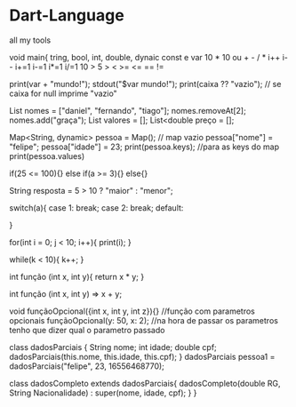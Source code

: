 # Dart-Language
all my tools

void main{
  tring, bool, int, double, dynaic
  const e var
  10 * 10 ou + - / *
  i++  i--  i+=1  i-=1  i*=1  i/=1
  10 > 5  >  <  >=  <=  ==  !=

  print(var + "mundo!");
  stdout("$var mundo!");
  print(caixa ?? "vazio"); // se caixa for null imprime "vazio"
  
  List<String> nomes = ["daniel", "fernando", "tiago"];
  nomes.removeAt[2];
  nomes.add("graça");
  List<int> valores = [];
  List<double preço = [];

  Map<String, dynamic> pessoa = Map(); // map vazio
  pessoa["nome"] = "felipe";
  pessoa["idade"] = 23;
  print(pessoa.keys); //para as keys do map
  print(pessoa.values)

  if(25 <= 100){}
  else if(a >= 3){}
  else{}

  String resposta = 5 > 10 ? "maior" : "menor";

  switch(a){
    case 1:
      break;
    case 2:
      break;
    default:

  }

  for(int i = 0; j < 10; i++){
    print(i);
  }

  while(k < 10){
    k++;
  }

  int função (int x, int y){
    return x * y;
  }

  int função (int x, int y) => x + y;

  void funçãoOpcional({int x, int y, int z}){}       //função com parametros opcionais
  funçãoOpcional(y: 50, x: 2);                      //na hora de passar os parametros tenho que dizer qual o parametro passado

  class dadosParciais {
    String nome;
    int idade;
    double cpf;
    dadosParciais(this.nome, this.idade, this.cpf);
  }
  dadosParciais pessoa1 = dadosParciais("felipe", 23, 16556468770);
  
  class dadosCompleto extends dadosParciais{
    dadosCompleto(double RG, String Nacionalidade) : super(nome, idade, cpf);
  }
}
